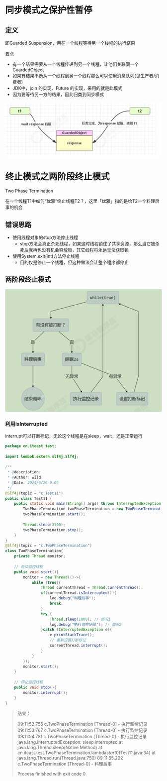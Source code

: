 # 同步模式之保护性暂停

## 定义

即Guarded Suspension，用在一个线程等待另一个线程的执行结果

要点

- 有一个结果需要从一个线程传递到另一个线程，让他们关联同一个GuardedObject
- 如果有结果不断从一个线程到另一个线程那么可以使用消息队列(见生产者/消费者)
- JDK中，join 的实现、Future 的实现，采用的就是此模式
- 因为要等待另一方的结果，因此归类到同步模式

![image-20240703093332693](assets/image-20240703093332693.png)

# 终止模式之两阶段终止模式

Two Phase Termination

在一个线程T1中如何“优雅”终止线程T2？，这里「优雅」指的是给T2一个料理后事的机会

## 错误思路

- 使用线程对象的stop方法停止线程
  - stop方法会真正杀死线程，如果这时线程锁住了共享资源，那么当它被杀死后就再也没有机会释放锁，其它线程将永远无法获取锁
- 使用System.exit(int)方法停止线程
  - 目的仅是停止一个线程，但这种做法会让整个程序都停止

## 两阶段终止模式

![image-20240626090328791](assets/image-20240626090328791.png)

### 利用isInterrupted

interrupt可以打断标记，无论这个线程是在sleep，wait，还是正常运行

```java
package cn.itcast.test;

import lombok.extern.slf4j.Slf4j;

/**
 * @description:
 * @Author: wild
 * @Date: 2024/6/26 9:06
 */
@Slf4j(topic = "c.Test11")
public class Test11 {
    public static void main(String[] args) throws InterruptedException {
        TwoPhaseTermination twoPhaseTermination = new TwoPhaseTermination();
        twoPhaseTermination.start();

        Thread.sleep(3500);
        twoPhaseTermination.stop();
    }
}
@Slf4j(topic = "c.TwoPhaseTermination")
class TwoPhaseTermination{
    private Thread monitor;

    // 启动监控线程
    public void start(){
        monitor = new Thread(()->{
            while (true){
                Thread currentThread = Thread.currentThread();
                if(currentThread.isInterrupted()){
                    log.debug("料理后事");
                    break;
                }
                try {
                    Thread.sleep(1000); // 情况1
                    log.debug("执行监控记录"); // 情况2
                }catch (InterruptedException e){
                    e.printStackTrace();
                    // 重新设置打断标记
                    currentThread.interrupt();
                }
            }
        });
        monitor.start();
    }

    // 停止监控线程
    public void stop(){
        monitor.interrupt();
    }
}

```

> 结果：
>
> 09:11:52.755 c.TwoPhaseTermination [Thread-0] - 执行监控记录
> 09:11:53.767 c.TwoPhaseTermination [Thread-0] - 执行监控记录
> 09:11:54.781 c.TwoPhaseTermination [Thread-0] - 执行监控记录
> java.lang.InterruptedException: sleep interrupted
> 	at java.lang.Thread.sleep(Native Method)
> 	at cn.itcast.test.TwoPhaseTermination.lambda$start$0(Test11.java:34)
> 	at java.lang.Thread.run(Thread.java:750)
> 09:11:55.262 c.TwoPhaseTermination [Thread-0] - 料理后事
>
> Process finished with exit code 0